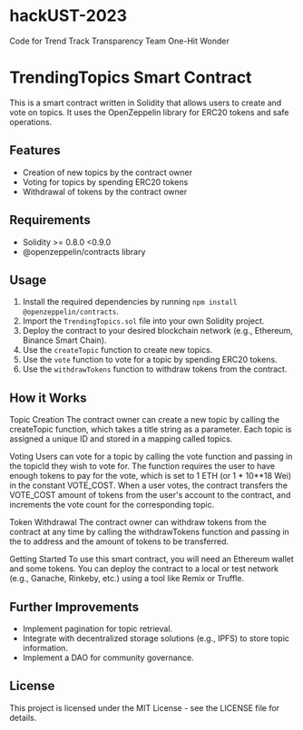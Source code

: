 # hackUST-2023
Code for Trend Track Transparency
Team One-Hit Wonder

# TrendingTopics Smart Contract

This is a smart contract written in Solidity that allows users to create and vote on topics. It uses the OpenZeppelin library for ERC20 tokens and safe operations.

## Features

- Creation of new topics by the contract owner
- Voting for topics by spending ERC20 tokens
- Withdrawal of tokens by the contract owner

## Requirements

- Solidity >= 0.8.0 <0.9.0
- @openzeppelin/contracts library

## Usage

1. Install the required dependencies by running `npm install @openzeppelin/contracts`.
2. Import the `TrendingTopics.sol` file into your own Solidity project.
3. Deploy the contract to your desired blockchain network (e.g., Ethereum, Binance Smart Chain).
4. Use the `createTopic` function to create new topics.
5. Use the `vote` function to vote for a topic by spending ERC20 tokens.
6. Use the `withdrawTokens` function to withdraw tokens from the contract.

## How it Works
Topic Creation
The contract owner can create a new topic by calling the createTopic function, which takes a title string as a parameter. Each topic is assigned a unique ID and stored in a mapping called topics.

Voting
Users can vote for a topic by calling the vote function and passing in the topicId they wish to vote for. The function requires the user to have enough tokens to pay for the vote, which is set to 1 ETH (or 1 * 10**18 Wei) in the constant VOTE_COST. When a user votes, the contract transfers the VOTE_COST amount of tokens from the user's account to the contract, and increments the vote count for the corresponding topic.

Token Withdrawal
The contract owner can withdraw tokens from the contract at any time by calling the withdrawTokens function and passing in the to address and the amount of tokens to be transferred.

Getting Started
To use this smart contract, you will need an Ethereum wallet and some tokens. You can deploy the contract to a local or test network (e.g., Ganache, Rinkeby, etc.) using a tool like Remix or Truffle.

## Further Improvements

- Implement pagination for topic retrieval.
- Integrate with decentralized storage solutions (e.g., IPFS) to store topic information.
- Implement a DAO for community governance.

## License

This project is licensed under the MIT License - see the LICENSE file for details.
